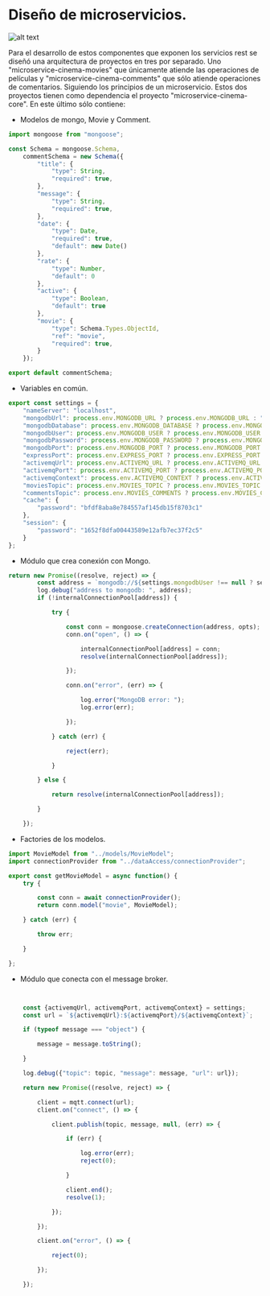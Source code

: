 # Diseño de microservicios.



![alt text](https://www.dropbox.com/s/expp2z74rz0w9cn/cInema-projects.png?dl=1 "Microservices Architecture")

Para el desarrollo de estos componentes que exponen los servicios rest se diseñó una arquitectura de proyectos en tres por separado. Uno
"microservice-cinema-movies" que únicamente atiende las operaciones de películas y "microservice-cinema-comments" que 
 sólo atiende operaciones de comentarios. Siguiendo los principios de un microservicio. Estos dos proyectos tienen como 
 dependencia el proyecto "microservice-cinema-core". En este último sólo contiene:
 
 * Modelos de mongo, Movie y Comment.
 ```javascript
 import mongoose from "mongoose";
 
 const Schema = mongoose.Schema,
     commentSchema = new Schema({
         "title": {
             "type": String,
             "required": true,
         },
         "message": {
             "type": String,
             "required": true,
         },
         "date": {
             "type": Date,
             "required": true,
             "default": new Date()
         },
         "rate": {
             "type": Number,
             "default": 0
         },
         "active": {
             "type": Boolean,
             "default": true
         },
         "movie": {
             "type": Schema.Types.ObjectId,
             "ref": "movie",
             "required": true,
         }
     });
 
 export default commentSchema;
```
 * Variables en común.
 ```javascript
 export const settings = {
     "nameServer": "localhost",
     "mongodbUrl": process.env.MONGODB_URL ? process.env.MONGODB_URL : "localhost",
     "mongodbDatabase": process.env.MONGODB_DATABASE ? process.env.MONGODB_DATABASE : "cinema",
     "mongodbUser": process.env.MONGODB_USER ? process.env.MONGODB_USER : null,
     "mongodbPassword": process.env.MONGODB_PASSWORD ? process.env.MONGODB_PASSWORD : null,
     "mongodbPort": process.env.MONGODB_PORT ? process.env.MONGODB_PORT : 27017,
     "expressPort": process.env.EXPRESS_PORT ? process.env.EXPRESS_PORT : 3000,
     "activemqUrl": process.env.ACTIVEMQ_URL ? process.env.ACTIVEMQ_URL : "tcp://activemq.crisostomo.soy",
     "activemqPort": process.env.ACTIVEMQ_PORT ? process.env.ACTIVEMQ_PORT : 1883,
     "activemqContext": process.env.ACTIVEMQ_CONTEXT ? process.env.ACTIVEMQ_CONTEXT : "mqtt",
     "moviesTopic": process.env.MOVIES_TOPIC ? process.env.MOVIES_TOPIC : "movies",
     "commentsTopic": process.env.MOVIES_COMMENTS ? process.env.MOVIES_COMMENTS : "comments",
     "cache": {
         "password": "bfdf8aba8e784557af145db15f8703c1"
     },
     "session": {
         "password": "1652f8dfa00443589e12afb7ec37f2c5"
     }
 };
 ```
 * Módulo que crea conexión con Mongo.
 ```javascript
 return new Promise((resolve, reject) => {
         const address = `mongodb://${settings.mongodbUser !== null ? settings.mongodbUser + ':' : ""}${settings.mongodbPassword !== null ? settings.mongodbPassword + '@' : ""}${settings.mongodbUrl}:${settings.mongodbPort}/${settings.mongodbDatabase}`;
         log.debug("address to mongodb: ", address);
         if (!internalConnectionPool[address]) {
 
             try {
 
                 const conn = mongoose.createConnection(address, opts);
                 conn.on("open", () => {
 
                     internalConnectionPool[address] = conn;
                     resolve(internalConnectionPool[address]);
 
                 });
 
                 conn.on("error", (err) => {
 
                     log.error("MongoDB error: ");
                     log.error(err);
 
                 });
 
             } catch (err) {
 
                 reject(err);
 
             }
 
         } else {
 
             return resolve(internalConnectionPool[address]);
 
         }
 
     });
 ```
 * Factories de los modelos.
 ```javascript
 import MovieModel from "../models/MovieModel";
 import connectionProvider from "../dataAccess/connectionProvider";
 
 export const getMovieModel = async function() {
     try {
 
         const conn = await connectionProvider();
         return conn.model("movie", MovieModel);
 
     } catch (err) {
 
         throw err;
 
     }
 
 };
 ```
 
 * Módulo que conecta con el message broker.
 
 ```javascript

 
     const {activemqUrl, activemqPort, activemqContext} = settings;
     const url = `${activemqUrl}:${activemqPort}/${activemqContext}`;
 
     if (typeof message === "object") {
 
         message = message.toString();
 
     }
 
     log.debug({"topic": topic, "message": message, "url": url});
 
     return new Promise((resolve, reject) => {
 
         client = mqtt.connect(url);
         client.on("connect", () => {
 
             client.publish(topic, message, null, (err) => {
 
                 if (err) {
 
                     log.error(err);
                     reject(0);
 
                 }
 
                 client.end();
                 resolve(1);
 
             });
 
         });
 
         client.on("error", () => {
 
             reject(0);
 
         });
 
     });

 ```
 

 